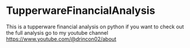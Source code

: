 # TupperwareFinancialAnalysis

This is a tupperware financial analysis on python if you want to check out the full analysis go to my youtube channel https://www.youtube.com/@drincon02/about
